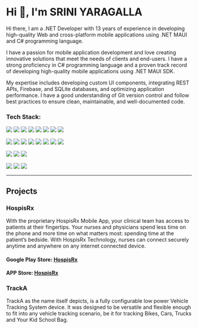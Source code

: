 
<h1>Hi 👋, I'm SRINI YARAGALLA</h1>
Hi there, I am a .NET Developer with 13 years of experience in developing high-quality Web and cross-platform mobile applications using .NET MAUI and C# programming language.

I have a passion for mobile application development and love creating innovative solutions that meet the needs of clients and end-users. I have a strong proficiency in C# programming language and a proven track record of developing high-quality mobile applications using .NET MAUI SDK.

My expertise includes developing custom UI components, integrating REST APIs, Firebase, and SQLite databases, and optimizing application performance. I have a good understanding of Git version control and follow best practices to ensure clean, maintainable, and well-documented code.

<h3>Tech Stack:</h3>
<p>
   <img src="https://img.shields.io/badge/.NET-5C2D91?style=for-the-badge&logo=.net&logoColor=white" />
   <img src="https://img.shields.io/badge/c%23-%23239120.svg?style=for-the-badge&logo=c-sharp&logoColor=white" />
   <img src="https://img.shields.io/badge/blazor-%235C2D91.svg?style=for-the-badge&logo=blazor&logoColor=white"/>
   <img src="https://img.shields.io/badge/Xamarin-3199DC?style=for-the-badge&logo=xamarin&logoColor=white" />
   <img src="https://img.shields.io/badge/react-%2320232a.svg?style=for-the-badge&logo=react&logoColor=%2361DAFB" />
   <img src="https://img.shields.io/badge/redux-%23593d88.svg?style=for-the-badge&logo=redux&logoColor=white" />
   <img src="https://img.shields.io/badge/Flutter-%2302569B.svg?style=for-the-badge&logo=Flutter&logoColor=white" />   
   <img src="https://img.shields.io/badge/swift-F54A2A?style=for-the-badge&logo=swift&logoColor=white" />
 </p>
 <p>
     <img src="https://img.shields.io/badge/tailwindcss-%2338B2AC.svg?style=for-the-badge&logo=tailwind-css&logoColor=white" />
   <img src="https://img.shields.io/badge/bootstrap-%238511FA.svg?style=for-the-badge&logo=bootstrap&logoColor=white" />
   <img src="https://img.shields.io/badge/css3-%231572B6.svg?style=for-the-badge&logo=css3&logoColor=white" />
   <img src="https://img.shields.io/badge/html5-%23E34F26.svg?style=for-the-badge&logo=html5&logoColor=white" />
   <img src="https://img.shields.io/badge/SASS-hotpink.svg?style=for-the-badge&logo=SASS&logoColor=white" />
   <img src="https://img.shields.io/badge/typescript-%23007ACC.svg?style=for-the-badge&logo=typescript&logoColor=white" />
   <img src="https://img.shields.io/badge/javascript-%23323330.svg?style=for-the-badge&logo=javascript&logoColor=%23F7DF1E" />
   <img src="https://img.shields.io/badge/nginx-%23009639.svg?style=for-the-badge&logo=nginx&logoColor=white" /> 
 </p>
 <p>
    <img src="https://img.shields.io/badge/Microsoft%20SQL%20Server-CC2927?style=for-the-badge&logo=microsoft%20sql%20server&logoColor=white" />
    <img src="https://img.shields.io/badge/MongoDB-%234ea94b.svg?style=for-the-badge&logo=mongodb&logoColor=white" />
    <img src="https://img.shields.io/badge/sqlite-%2307405e.svg?style=for-the-badge&logo=sqlite&logoColor=white" />
 </p>
 <p>
      <img src="https://img.shields.io/badge/github-%23121011.svg?style=for-the-badge&logo=github&logoColor=white" />
   <img src="https://img.shields.io/badge/azure-%230072C6.svg?style=for-the-badge&logo=microsoftazure&logoColor=white" />
   <img src="https://img.shields.io/badge/AWS-%23FF9900.svg?style=for-the-badge&logo=amazon-aws&logoColor=white" />
 </p>
<hr/>

<h2>Projects</h2>
<h3>HospisRx</h3>

With the proprietary HospisRx Mobile App, your clinical team has access to patients at their fingertips. Your nurses and physicians spend less time on the phone and more time on what matters most: spending time at the patient’s bedside. With HospisRx Technology, nurses can connect securely anytime and anywhere on any internet connected device.

<h4>
  Google Play Store: <a href="https://play.google.com/store/apps/details?id=com.hospisrx.clinicianconnect&pli=1" 
 target="_blank">HospisRx</a>
</h4>
<h4>
  APP Store: <a href="https://apps.apple.com/us/app/hospisrx/id6447925925" 
 target="_blank">HospisRx</a>
</h4>

<!--<div class="table-wrapper" markdown="block">
   <img src="/content/Images/HospisRx-Screen01.png"  />|<img src="/content/Images/HospisRx-Screen01.png"  />
</div>-->


<h3>TrackA</h3>
TrackA as the name itself depicts, is a fully configurable low power Vehicle Tracking System device. It was designed to be versatile and flexible enough to       fit into any vehicle tracking scenario, be it for tracking Bikes, Cars, Trucks and Your Kid School Bag.






